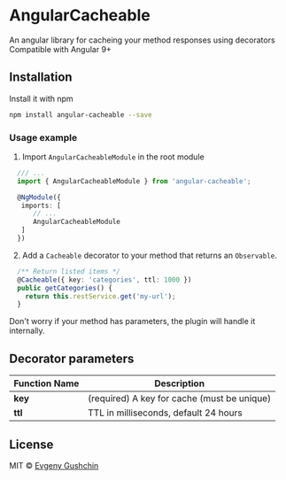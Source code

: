 # AngularCacheable

An angular library for cacheing your method responses using decorators
Compatible with Angular 9+

## Installation

Install it with npm

```bash
npm install angular-cacheable --save
```

### Usage example

1. Import `AngularCacheableModule` in the root module

```ts
  /// ...
  import { AngularCacheableModule } from 'angular-cacheable';

  @NgModule({
   imports: [
      // ...
      AngularCacheableModule
   ]
  })
```

2. Add a `Cacheable` decorator to your method that returns an `Observable`.

```ts
  /** Return listed items */
  @Cacheable({ key: 'categories', ttl: 1000 })
  public getCategories() {
    return this.restService.get('my-url');
  }
```

Don't worry if your method has parameters, the plugin will handle it internally.

## Decorator parameters

| Function Name               | Description                                         |
| --------------------------- | --------------------------------------------------- |
| **key**                     | (required) A key for cache (must be unique)         |
| **ttl**                     | TTL in milliseconds, default 24 hours               |

## License
MIT © [Evgeny Gushchin](https://github.com/evgushchin)
